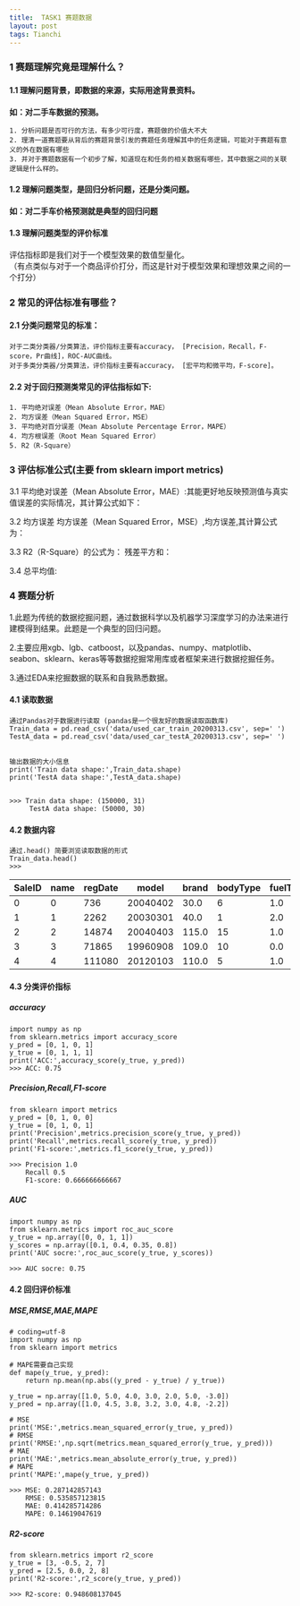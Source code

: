 ```yaml
---
title:  TASK1 赛题数据
layout: post
tags: Tianchi
---
```

### 1 赛题理解究竟是理解什么？

#### 1.1 理解问题背景，即数据的来源，实际用途背景资料。</br>

   **如：对二手车数据的预测。**

```
1. 分析问题是否可行的方法，有多少可行度，赛题做的价值大不大 
2. 理清一道赛题要从背后的赛题背景引发的赛题任务理解其中的任务逻辑，可能对于赛题有意义的外在数据有哪些
3. 并对于赛题数据有一个初步了解，知道现在和任务的相关数据有哪些，其中数据之间的关联逻辑是什么样的。

```

#### 1.2 理解问题类型，是回归分析问题，还是分类问题。</br>
  **如：对二手车价格预测就是典型的回归问题**

#### 1.3 理解问题类型的评价标准


评估指标即是我们对于一个模型效果的数值型量化。</br>
（有点类似与对于一个商品评价打分，而这是针对于模型效果和理想效果之间的一个打分）


### 2 常见的评估标准有哪些？

#### 2.1 分类问题常见的标准：

	对于二类分类器/分类算法，评价指标主要有accuracy， [Precision，Recall，F-score，Pr曲线]，ROC-AUC曲线。
	对于多类分类器/分类算法，评价指标主要有accuracy， [宏平均和微平均，F-score]。
	
#### 2.2 对于回归预测类常见的评估指标如下:

	1. 平均绝对误差（Mean Absolute Error，MAE）
	2. 均方误差（Mean Squared Error，MSE）
	3. 平均绝对百分误差（Mean Absolute Percentage Error，MAPE）
	4. 均方根误差（Root Mean Squared Error）
	5. R2（R-Square）


### 3 评估标准公式(主要 from sklearn import metrics)

3.1 平均绝对误差（Mean Absolute Error，MAE）:其能更好地反映预测值与真实值误差的实际情况，其计算公式如下：


3.2 均方误差 均方误差（Mean Squared Error，MSE）,均方误差,其计算公式为：


3.3 R2（R-Square）的公式为： 残差平方和：



3.4 总平均值:



### 4 赛题分析

1.此题为传统的数据挖掘问题，通过数据科学以及机器学习深度学习的办法来进行建模得到结果。此题是一个典型的回归问题。


2.主要应用xgb、lgb、catboost，以及pandas、numpy、matplotlib、seabon、sklearn、keras等等数据挖掘常用库或者框架来进行数据挖掘任务。

3.通过EDA来挖掘数据的联系和自我熟悉数据。

#### 4.1 读取数据

```
通过Pandas对于数据进行读取 (pandas是一个很友好的数据读取函数库)
Train_data = pd.read_csv('data/used_car_train_20200313.csv', sep=' ') 
TestA_data = pd.read_csv('data/used_car_testA_20200313.csv', sep=' ')


输出数据的大小信息
print('Train data shape:',Train_data.shape)
print('TestA data shape:',TestA_data.shape)


>>> Train data shape: (150000, 31)
     TestA data shape: (50000, 30)

```
#### 4.2 数据内容
```
通过.head() 简要浏览读取数据的形式
Train_data.head()
>>>
```
| SaleID | name | regDate | model    | brand | bodyType | fuelType | gearbox | power | kilometer | ...  | v_5 | v_6      | v_7      | v_8      | v_9      | v_10     | v_11      | v_12     | v_13      | v_14      |
| ------ | ---- | ------- | -------- | ----- | -------- | -------- | ------- | ----- | --------- | ---- | --- | -------- | -------- | -------- | -------- | -------- | --------- | -------- | --------- | --------- |
| 0      | 0    | 736     | 20040402 | 30.0  | 6        | 1.0      | 0.0     | 0.0   | 60        | 12.5 | ... | 0.235676 | 0.101988 | 0.129549 | 0.022816 | 0.097462 | -2.881803 | 2.804097 | -2.420821 | 0.795292  |
| 1      | 1    | 2262    | 20030301 | 40.0  | 1        | 2.0      | 0.0     | 0.0   | 0         | 15.0 | ... | 0.264777 | 0.121004 | 0.135731 | 0.026597 | 0.020582 | -4.900482 | 2.096338 | -1.030483 | -1.722674 |
| 2      | 2    | 14874   | 20040403 | 115.0 | 15       | 1.0      | 0.0     | 0.0   | 163       | 12.5 | ... | 0.251410 | 0.114912 | 0.165147 | 0.062173 | 0.027075 | -4.846749 | 1.803559 | 1.565330  | -0.832687 |
| 3      | 3    | 71865   | 19960908 | 109.0 | 10       | 0.0      | 0.0     | 1.0   | 193       | 15.0 | ... | 0.274293 | 0.110300 | 0.121964 | 0.033395 | 0.000000 | -4.509599 | 1.285940 | -0.501868 | -2.438353 |
| 4      | 4    | 111080  | 20120103 | 110.0 | 5        | 1.0      | 0.0     | 0.0   | 68        | 5.0  | ... | 0.228036 | 0.073205 | 0.091880 | 0.078819 | 0.121534 | -1.896240 | 0.910783 | 0.931110  | 2.834518  |

#### 4.3  分类评价指标

##### accuracy
```
import numpy as np
from sklearn.metrics import accuracy_score
y_pred = [0, 1, 0, 1]
y_true = [0, 1, 1, 1]
print('ACC:',accuracy_score(y_true, y_pred))
>>> ACC: 0.75

```

##### Precision,Recall,F1-score
```
from sklearn import metrics
y_pred = [0, 1, 0, 0]
y_true = [0, 1, 0, 1]
print('Precision',metrics.precision_score(y_true, y_pred))
print('Recall',metrics.recall_score(y_true, y_pred))
print('F1-score:',metrics.f1_score(y_true, y_pred))

>>> Precision 1.0
	Recall 0.5
	F1-score: 0.666666666667
```
#####  AUC
```
import numpy as np
from sklearn.metrics import roc_auc_score
y_true = np.array([0, 0, 1, 1])
y_scores = np.array([0.1, 0.4, 0.35, 0.8])
print('AUC socre:',roc_auc_score(y_true, y_scores))

>>> AUC socre: 0.75
```
#### 4.2 回归评价标准

#####  MSE,RMSE,MAE,MAPE
```
# coding=utf-8
import numpy as np
from sklearn import metrics

# MAPE需要自己实现
def mape(y_true, y_pred):
    return np.mean(np.abs((y_pred - y_true) / y_true))

y_true = np.array([1.0, 5.0, 4.0, 3.0, 2.0, 5.0, -3.0])
y_pred = np.array([1.0, 4.5, 3.8, 3.2, 3.0, 4.8, -2.2])

# MSE
print('MSE:',metrics.mean_squared_error(y_true, y_pred))
# RMSE
print('RMSE:',np.sqrt(metrics.mean_squared_error(y_true, y_pred)))
# MAE
print('MAE:',metrics.mean_absolute_error(y_true, y_pred))
# MAPE
print('MAPE:',mape(y_true, y_pred))

>>> MSE: 0.287142857143
	RMSE: 0.535857123815
	MAE: 0.414285714286
	MAPE: 0.14619047619
```
##### R2-score
```
from sklearn.metrics import r2_score
y_true = [3, -0.5, 2, 7]
y_pred = [2.5, 0.0, 2, 8]
print('R2-score:',r2_score(y_true, y_pred))

>>> R2-score: 0.948608137045
```